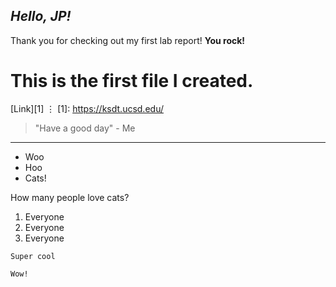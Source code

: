 
## *Hello, JP!*

Thank you for checking out my first lab report!
**You rock!**

# This is the first file I created. 

[Link][1]
⋮
[1]: https://ksdt.ucsd.edu/

> "Have a good day" - Me

---


- Woo
- Hoo
- Cats!

How many people love cats?
1. Everyone
2. Everyone
3. Everyone

`Super cool`

```
Wow!
```


